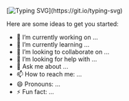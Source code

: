 [![Typing SVG](https://readme-typing-svg.demolab.com?font=Fira+Code&size=25&pause=500&color=10F74B&background=FFFFFF00&vCenter=true&width=435&lines=Hi+there+👋;Welcome+To+My+Github!;I'm+Dani+Uyi+AKA+Dani-El;El,+in+Hebrew,+means+God!;Wanna+hear+a+story?;I'll+tell+you+how+time+began;In+the+beginning,+was+a+bang!;(clears+throat)...+Well...;+It+wasn't+really+a+bang;The+simulator+had+some+earplugs+on;Then+they+powered+on+the+Simulation;Have+A+Look+Around.)](https://git.io/typing-svg)


Here are some ideas to get you started:

- 🔭 I’m currently working on ...
- 🌱 I’m currently learning ...
- 👯 I’m looking to collaborate on ...
- 🤔 I’m looking for help with ...
- 💬 Ask me about ...
- 📫 How to reach me: ...
- 😄 Pronouns: ...
- ⚡ Fun fact: ...

